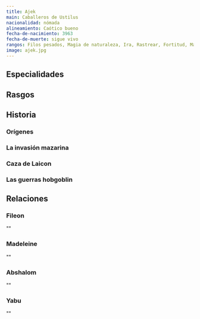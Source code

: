 ```yaml
---
title: Ajek
main: Caballeros de Ustilus
nacionalidad: nómada
alineamiento: Caótico bueno
fecha-de-nacimiento: 3963
fecha-de-muerte: sigue vivo
rangos: Filos pesados, Magia de naturaleza, Ira, Rastrear, Fortitud, Maldición de la bestia
image: ajek.jpg
---
```


## Especialidades



## Rasgos



## Historia

### Orígenes



### La invasión mazarina



### Caza de Laicon



### Las guerras hobgoblin



## Relaciones

### Fileon

""

### Madeleine

""

### Abshalom

""

### Yabu

""
